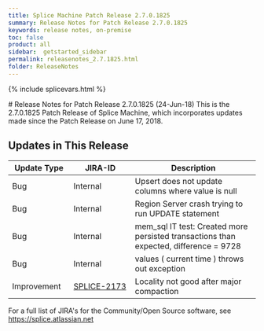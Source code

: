 ```yaml
---
title: Splice Machine Patch Release 2.7.0.1825
summary: Release Notes for Patch Release 2.7.0.1825
keywords: release notes, on-premise
toc: false
product: all
sidebar:  getstarted_sidebar
permalink: releasenotes_2.7.1825.html
folder: ReleaseNotes
---
```

{% include splicevars.html %}
<section>
<div class="TopicContent" data-swiftype-index="true" markdown="1">
# Release Notes for Patch Release 2.7.0.1825 (24-Jun-18)
This is the 2.7.0.1825 Patch Release of Splice Machine, which incorporates updates made since the Patch Release on June 17, 2018.

## Updates in This Release
<table>
    <col width="125px" />
    <col width="125px" />
    <col />
    <thead>
        <tr>
            <th>Update Type</th>
            <th>JIRA-ID</th>
            <th>Description</th>
        </tr>
     </thead>
     <tbody>
        <tr>
            <td>Bug</td>
            <td>Internal</td>
            <td>Upsert does not update columns where value is null</td>
        </tr>
        <tr>
            <td>Bug</td>
            <td>Internal</td>
            <td>Region Server crash trying to run UPDATE statement</td>
        </tr>
        <tr>
            <td>Bug</td>
            <td>Internal</td>
            <td>mem_sql IT test: Created more persisted transactions than expected, difference = 9728</td>
        </tr>
        <tr>
            <td>Bug</td>
            <td>Internal</td>
            <td>values ( current time ) throws out exception </td>
        </tr>
        <tr>
            <td>Improvement</td>
            <td><a href="https://splice.atlassian.net/browse/SPLICE-2173" target="_blank">SPLICE-2173</a></td>
            <td>Locality not good after major compaction</td>
        </tr>
    </tbody>
</table>

For a full list of JIRA's for the Community/Open Source software, see <https://splice.atlassian.net>

</div>
</section>
